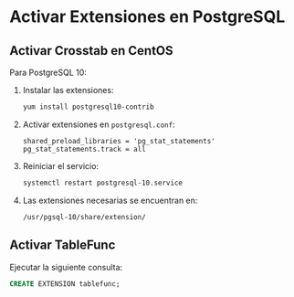 # Activar Extensiones en PostgreSQL

## Activar Crosstab en CentOS

Para PostgreSQL 10:

1. Instalar las extensiones:
   ```bash
   yum install postgresql10-contrib
   ```

2. Activar extensiones en `postgresql.conf`:
   ```
   shared_preload_libraries = 'pg_stat_statements'
   pg_stat_statements.track = all
   ```

3. Reiniciar el servicio:
   ```bash
   systemctl restart postgresql-10.service
   ```

4. Las extensiones necesarias se encuentran en:
   ```
   /usr/pgsql-10/share/extension/
   ```

## Activar TableFunc

Ejecutar la siguiente consulta:
```sql
CREATE EXTENSION tablefunc;
```